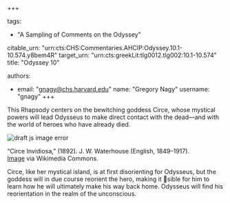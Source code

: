 +++

tags:
- "A Sampling of Comments on the Odyssey"

citable_urn: "urn:cts:CHS:Commentaries.AHCIP:Odyssey.10.1-10.574.y8bem4R"
target_urn: "urn:cts:greekLit:tlg0012.tlg002:10.1-10.574"
title: "Odyssey 10"

authors:
- email: "gnagy@chs.harvard.edu"
  name: "Gregory Nagy"
  username: "gnagy"
+++

<p>This Rhapsody centers on the bewitching goddess Circe, whose mystical powers will lead Odysseus to make direct contact with the dead—and with the world of heroes who have already died.</p><p></p><span><img src="https://classical-inquiries.chs.harvard.edu/wp-content/uploads/2017/05/Circe_Invidiosa_1280.jpg" alt="draft js image error"/></span><p>“Circe Invidiosa,” (1892). J. W. Waterhouse (English, 1849–1917).<br/><a href="https://commons.wikimedia.org/wiki/File:J._W._Waterhouse_-_Circe_Invidiosa_-_Google_Art_Project.jpg">Image</a> via Wikimedia Commons.</p><p></p><p>Circe, like her mystical island, is at first disorienting for Odysseus, but the goddess will in due course reorient the hero, making it sible for him to learn how he will ultimately make his way back home. Odysseus will find his reorientation in the realm of the unconscious.</p>